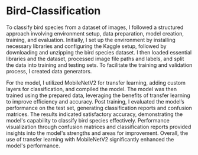 # Bird-Classification
To classify bird species from a dataset of images, I followed a structured approach involving environment setup, data preparation, model creation, training, and evaluation. Initially, I set up the environment by installing necessary libraries and configuring the Kaggle setup, followed by downloading and unzipping the bird species dataset. I then loaded essential libraries and the dataset, processed image file paths and labels, and split the data into training and testing sets. To facilitate the training and validation process, I created data generators.

For the model, I utilized MobileNetV2 for transfer learning, adding custom layers for classification, and compiled the model. The model was then trained using the prepared data, leveraging the benefits of transfer learning to improve efficiency and accuracy. Post training, I evaluated the model’s performance on the test set, generating classification reports and confusion matrices. The results indicated satisfactory accuracy, demonstrating the model's capability to classify bird species effectively. Performance visualization through confusion matrices and classification reports provided insights into the model's strengths and areas for improvement. Overall, the use of transfer learning with MobileNetV2 significantly enhanced the model's performance.
